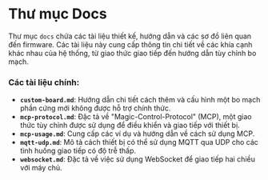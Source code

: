 # Thư mục Docs

Thư mục `docs` chứa các tài liệu thiết kế, hướng dẫn và các sơ đồ liên quan đến firmware. Các tài liệu này cung cấp thông tin chi tiết về các khía cạnh khác nhau của hệ thống, từ giao thức giao tiếp đến hướng dẫn tùy chỉnh bo mạch.

### Các tài liệu chính:

- **`custom-board.md`**: Hướng dẫn chi tiết cách thêm và cấu hình một bo mạch phần cứng mới không được hỗ trợ chính thức.
- **`mcp-protocol.md`**: Đặc tả về "Magic-Control-Protocol" (MCP), một giao thức tùy chỉnh được sử dụng để điều khiển và giao tiếp với thiết bị.
- **`mcp-usage.md`**: Cung cấp các ví dụ và hướng dẫn về cách sử dụng MCP.
- **`mqtt-udp.md`**: Mô tả cách thiết bị có thể sử dụng MQTT qua UDP cho các tình huống giao tiếp có độ trễ thấp.
- **`websocket.md`**: Đặc tả về việc sử dụng WebSocket để giao tiếp hai chiều với máy chủ.
